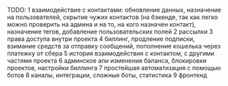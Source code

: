 TODO:
1 взаимодействие с контактами: обновление данных, назначение на пользователей, скрытие чужих контактов (на бэкенде, так как легко можно проверить на админа и на то, на кого назначен контакт), назначение тегов, добавление пользовательских полей
2 рассылки
3 права доступа внутри проекта
4 биллинг, продление подписки, взимание средств за отправку сообщений, пополнение кошелька через платежку от сбера
5 история взаимодействия с контактом, с другими частями проекта
6 админское апи изменения баланса, блокировки проектов, настройки биллинга
7 простейшая автоматизация с помощью ботов
8 каналы, интеграции, сложные боты, статистика
9 фронтенд
